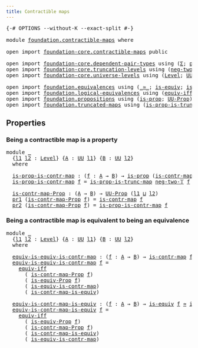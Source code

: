 ```yaml
---
title: Contractible maps
---
```


<pre class="Agda"><a id="43" class="Symbol">{-#</a> <a id="47" class="Keyword">OPTIONS</a> <a id="55" class="Pragma">--without-K</a> <a id="67" class="Pragma">--exact-split</a> <a id="81" class="Symbol">#-}</a>

<a id="86" class="Keyword">module</a> <a id="93" href="foundation.contractible-maps.html" class="Module">foundation.contractible-maps</a> <a id="122" class="Keyword">where</a>

<a id="129" class="Keyword">open</a> <a id="134" class="Keyword">import</a> <a id="141" href="foundation-core.contractible-maps.html" class="Module">foundation-core.contractible-maps</a> <a id="175" class="Keyword">public</a>

<a id="183" class="Keyword">open</a> <a id="188" class="Keyword">import</a> <a id="195" href="foundation-core.dependent-pair-types.html" class="Module">foundation-core.dependent-pair-types</a> <a id="232" class="Keyword">using</a> <a id="238" class="Symbol">(</a><a id="239" href="foundation-core.dependent-pair-types.html#515" class="Record">Σ</a><a id="240" class="Symbol">;</a> <a id="242" href="foundation-core.dependent-pair-types.html#588" class="InductiveConstructor">pair</a><a id="246" class="Symbol">;</a> <a id="248" href="foundation-core.dependent-pair-types.html#605" class="Field">pr1</a><a id="251" class="Symbol">;</a> <a id="253" href="foundation-core.dependent-pair-types.html#617" class="Field">pr2</a><a id="256" class="Symbol">)</a>
<a id="258" class="Keyword">open</a> <a id="263" class="Keyword">import</a> <a id="270" href="foundation-core.truncation-levels.html" class="Module">foundation-core.truncation-levels</a> <a id="304" class="Keyword">using</a> <a id="310" class="Symbol">(</a><a id="311" href="foundation-core.truncation-levels.html#416" class="InductiveConstructor">neg-two-𝕋</a><a id="320" class="Symbol">)</a>
<a id="322" class="Keyword">open</a> <a id="327" class="Keyword">import</a> <a id="334" href="foundation-core.universe-levels.html" class="Module">foundation-core.universe-levels</a> <a id="366" class="Keyword">using</a> <a id="372" class="Symbol">(</a><a id="373" href="Agda.Primitive.html#597" class="Postulate">Level</a><a id="378" class="Symbol">;</a> <a id="380" href="foundation-core.universe-levels.html#235" class="Primitive">UU</a><a id="382" class="Symbol">;</a> <a id="384" href="Agda.Primitive.html#810" class="Primitive Operator">_⊔_</a><a id="387" class="Symbol">)</a>

<a id="390" class="Keyword">open</a> <a id="395" class="Keyword">import</a> <a id="402" href="foundation.equivalences.html" class="Module">foundation.equivalences</a> <a id="426" class="Keyword">using</a> <a id="432" class="Symbol">(</a><a id="433" href="foundation-core.equivalences.html#1621" class="Function Operator">_≃_</a><a id="436" class="Symbol">;</a> <a id="438" href="foundation-core.equivalences.html#1556" class="Function">is-equiv</a><a id="446" class="Symbol">;</a> <a id="448" href="foundation.equivalences.html#11466" class="Function">is-equiv-Prop</a><a id="461" class="Symbol">)</a>
<a id="463" class="Keyword">open</a> <a id="468" class="Keyword">import</a> <a id="475" href="foundation.logical-equivalences.html" class="Module">foundation.logical-equivalences</a> <a id="507" class="Keyword">using</a> <a id="513" class="Symbol">(</a><a id="514" href="foundation-core.logical-equivalences.html#1678" class="Function">equiv-iff</a><a id="523" class="Symbol">)</a>
<a id="525" class="Keyword">open</a> <a id="530" class="Keyword">import</a> <a id="537" href="foundation.propositions.html" class="Module">foundation.propositions</a> <a id="561" class="Keyword">using</a> <a id="567" class="Symbol">(</a><a id="568" href="foundation-core.propositions.html#1309" class="Function">is-prop</a><a id="575" class="Symbol">;</a> <a id="577" href="foundation-core.propositions.html#1393" class="Function">UU-Prop</a><a id="584" class="Symbol">)</a>
<a id="586" class="Keyword">open</a> <a id="591" class="Keyword">import</a> <a id="598" href="foundation.truncated-maps.html" class="Module">foundation.truncated-maps</a> <a id="624" class="Keyword">using</a> <a id="630" class="Symbol">(</a><a id="631" href="foundation.truncated-maps.html#895" class="Function">is-prop-is-trunc-map</a><a id="651" class="Symbol">)</a>
</pre>
## Properties

### Being a contractible map is a property

<pre class="Agda"><a id="725" class="Keyword">module</a> <a id="732" href="foundation.contractible-maps.html#732" class="Module">_</a>
  <a id="736" class="Symbol">{</a><a id="737" href="foundation.contractible-maps.html#737" class="Bound">l1</a> <a id="740" href="foundation.contractible-maps.html#740" class="Bound">l2</a> <a id="743" class="Symbol">:</a> <a id="745" href="Agda.Primitive.html#597" class="Postulate">Level</a><a id="750" class="Symbol">}</a> <a id="752" class="Symbol">{</a><a id="753" href="foundation.contractible-maps.html#753" class="Bound">A</a> <a id="755" class="Symbol">:</a> <a id="757" href="foundation-core.universe-levels.html#235" class="Primitive">UU</a> <a id="760" href="foundation.contractible-maps.html#737" class="Bound">l1</a><a id="762" class="Symbol">}</a> <a id="764" class="Symbol">{</a><a id="765" href="foundation.contractible-maps.html#765" class="Bound">B</a> <a id="767" class="Symbol">:</a> <a id="769" href="foundation-core.universe-levels.html#235" class="Primitive">UU</a> <a id="772" href="foundation.contractible-maps.html#740" class="Bound">l2</a><a id="774" class="Symbol">}</a>
  <a id="778" class="Keyword">where</a>
  
  <a id="789" href="foundation.contractible-maps.html#789" class="Function">is-prop-is-contr-map</a> <a id="810" class="Symbol">:</a> <a id="812" class="Symbol">(</a><a id="813" href="foundation.contractible-maps.html#813" class="Bound">f</a> <a id="815" class="Symbol">:</a> <a id="817" href="foundation.contractible-maps.html#753" class="Bound">A</a> <a id="819" class="Symbol">→</a> <a id="821" href="foundation.contractible-maps.html#765" class="Bound">B</a><a id="822" class="Symbol">)</a> <a id="824" class="Symbol">→</a> <a id="826" href="foundation-core.propositions.html#1309" class="Function">is-prop</a> <a id="834" class="Symbol">(</a><a id="835" href="foundation-core.contractible-maps.html#1477" class="Function">is-contr-map</a> <a id="848" href="foundation.contractible-maps.html#813" class="Bound">f</a><a id="849" class="Symbol">)</a>
  <a id="853" href="foundation.contractible-maps.html#789" class="Function">is-prop-is-contr-map</a> <a id="874" href="foundation.contractible-maps.html#874" class="Bound">f</a> <a id="876" class="Symbol">=</a> <a id="878" href="foundation.truncated-maps.html#895" class="Function">is-prop-is-trunc-map</a> <a id="899" href="foundation-core.truncation-levels.html#416" class="InductiveConstructor">neg-two-𝕋</a> <a id="909" href="foundation.contractible-maps.html#874" class="Bound">f</a>

  <a id="914" href="foundation.contractible-maps.html#914" class="Function">is-contr-map-Prop</a> <a id="932" class="Symbol">:</a> <a id="934" class="Symbol">(</a><a id="935" href="foundation.contractible-maps.html#753" class="Bound">A</a> <a id="937" class="Symbol">→</a> <a id="939" href="foundation.contractible-maps.html#765" class="Bound">B</a><a id="940" class="Symbol">)</a> <a id="942" class="Symbol">→</a> <a id="944" href="foundation-core.propositions.html#1393" class="Function">UU-Prop</a> <a id="952" class="Symbol">(</a><a id="953" href="foundation.contractible-maps.html#737" class="Bound">l1</a> <a id="956" href="Agda.Primitive.html#810" class="Primitive Operator">⊔</a> <a id="958" href="foundation.contractible-maps.html#740" class="Bound">l2</a><a id="960" class="Symbol">)</a>
  <a id="964" href="foundation-core.dependent-pair-types.html#605" class="Field">pr1</a> <a id="968" class="Symbol">(</a><a id="969" href="foundation.contractible-maps.html#914" class="Function">is-contr-map-Prop</a> <a id="987" href="foundation.contractible-maps.html#987" class="Bound">f</a><a id="988" class="Symbol">)</a> <a id="990" class="Symbol">=</a> <a id="992" href="foundation-core.contractible-maps.html#1477" class="Function">is-contr-map</a> <a id="1005" href="foundation.contractible-maps.html#987" class="Bound">f</a>
  <a id="1009" href="foundation-core.dependent-pair-types.html#617" class="Field">pr2</a> <a id="1013" class="Symbol">(</a><a id="1014" href="foundation.contractible-maps.html#914" class="Function">is-contr-map-Prop</a> <a id="1032" href="foundation.contractible-maps.html#1032" class="Bound">f</a><a id="1033" class="Symbol">)</a> <a id="1035" class="Symbol">=</a> <a id="1037" href="foundation.contractible-maps.html#789" class="Function">is-prop-is-contr-map</a> <a id="1058" href="foundation.contractible-maps.html#1032" class="Bound">f</a>
</pre>
### Being a contractible map is equivalent to being an equivalence

<pre class="Agda"><a id="1141" class="Keyword">module</a> <a id="1148" href="foundation.contractible-maps.html#1148" class="Module">_</a>
  <a id="1152" class="Symbol">{</a><a id="1153" href="foundation.contractible-maps.html#1153" class="Bound">l1</a> <a id="1156" href="foundation.contractible-maps.html#1156" class="Bound">l2</a> <a id="1159" class="Symbol">:</a> <a id="1161" href="Agda.Primitive.html#597" class="Postulate">Level</a><a id="1166" class="Symbol">}</a> <a id="1168" class="Symbol">{</a><a id="1169" href="foundation.contractible-maps.html#1169" class="Bound">A</a> <a id="1171" class="Symbol">:</a> <a id="1173" href="foundation-core.universe-levels.html#235" class="Primitive">UU</a> <a id="1176" href="foundation.contractible-maps.html#1153" class="Bound">l1</a><a id="1178" class="Symbol">}</a> <a id="1180" class="Symbol">{</a><a id="1181" href="foundation.contractible-maps.html#1181" class="Bound">B</a> <a id="1183" class="Symbol">:</a> <a id="1185" href="foundation-core.universe-levels.html#235" class="Primitive">UU</a> <a id="1188" href="foundation.contractible-maps.html#1156" class="Bound">l2</a><a id="1190" class="Symbol">}</a>
  <a id="1194" class="Keyword">where</a>
  
  <a id="1205" href="foundation.contractible-maps.html#1205" class="Function">equiv-is-equiv-is-contr-map</a> <a id="1233" class="Symbol">:</a> <a id="1235" class="Symbol">(</a><a id="1236" href="foundation.contractible-maps.html#1236" class="Bound">f</a> <a id="1238" class="Symbol">:</a> <a id="1240" href="foundation.contractible-maps.html#1169" class="Bound">A</a> <a id="1242" class="Symbol">→</a> <a id="1244" href="foundation.contractible-maps.html#1181" class="Bound">B</a><a id="1245" class="Symbol">)</a> <a id="1247" class="Symbol">→</a> <a id="1249" href="foundation-core.contractible-maps.html#1477" class="Function">is-contr-map</a> <a id="1262" href="foundation.contractible-maps.html#1236" class="Bound">f</a> <a id="1264" href="foundation-core.equivalences.html#1621" class="Function Operator">≃</a> <a id="1266" href="foundation-core.equivalences.html#1556" class="Function">is-equiv</a> <a id="1275" href="foundation.contractible-maps.html#1236" class="Bound">f</a>
  <a id="1279" href="foundation.contractible-maps.html#1205" class="Function">equiv-is-equiv-is-contr-map</a> <a id="1307" href="foundation.contractible-maps.html#1307" class="Bound">f</a> <a id="1309" class="Symbol">=</a>
    <a id="1315" href="foundation-core.logical-equivalences.html#1678" class="Function">equiv-iff</a>
      <a id="1331" class="Symbol">(</a> <a id="1333" href="foundation.contractible-maps.html#914" class="Function">is-contr-map-Prop</a> <a id="1351" href="foundation.contractible-maps.html#1307" class="Bound">f</a><a id="1352" class="Symbol">)</a>
      <a id="1360" class="Symbol">(</a> <a id="1362" href="foundation.equivalences.html#11466" class="Function">is-equiv-Prop</a> <a id="1376" href="foundation.contractible-maps.html#1307" class="Bound">f</a><a id="1377" class="Symbol">)</a>
      <a id="1385" class="Symbol">(</a> <a id="1387" href="foundation-core.contractible-maps.html#2380" class="Function">is-equiv-is-contr-map</a><a id="1408" class="Symbol">)</a>
      <a id="1416" class="Symbol">(</a> <a id="1418" href="foundation-core.contractible-maps.html#3861" class="Function">is-contr-map-is-equiv</a><a id="1439" class="Symbol">)</a>

  <a id="1444" href="foundation.contractible-maps.html#1444" class="Function">equiv-is-contr-map-is-equiv</a> <a id="1472" class="Symbol">:</a> <a id="1474" class="Symbol">(</a><a id="1475" href="foundation.contractible-maps.html#1475" class="Bound">f</a> <a id="1477" class="Symbol">:</a> <a id="1479" href="foundation.contractible-maps.html#1169" class="Bound">A</a> <a id="1481" class="Symbol">→</a> <a id="1483" href="foundation.contractible-maps.html#1181" class="Bound">B</a><a id="1484" class="Symbol">)</a> <a id="1486" class="Symbol">→</a> <a id="1488" href="foundation-core.equivalences.html#1556" class="Function">is-equiv</a> <a id="1497" href="foundation.contractible-maps.html#1475" class="Bound">f</a> <a id="1499" href="foundation-core.equivalences.html#1621" class="Function Operator">≃</a> <a id="1501" href="foundation-core.contractible-maps.html#1477" class="Function">is-contr-map</a> <a id="1514" href="foundation.contractible-maps.html#1475" class="Bound">f</a>
  <a id="1518" href="foundation.contractible-maps.html#1444" class="Function">equiv-is-contr-map-is-equiv</a> <a id="1546" href="foundation.contractible-maps.html#1546" class="Bound">f</a> <a id="1548" class="Symbol">=</a>
    <a id="1554" href="foundation-core.logical-equivalences.html#1678" class="Function">equiv-iff</a>
      <a id="1570" class="Symbol">(</a> <a id="1572" href="foundation.equivalences.html#11466" class="Function">is-equiv-Prop</a> <a id="1586" href="foundation.contractible-maps.html#1546" class="Bound">f</a><a id="1587" class="Symbol">)</a>
      <a id="1595" class="Symbol">(</a> <a id="1597" href="foundation.contractible-maps.html#914" class="Function">is-contr-map-Prop</a> <a id="1615" href="foundation.contractible-maps.html#1546" class="Bound">f</a><a id="1616" class="Symbol">)</a>
      <a id="1624" class="Symbol">(</a> <a id="1626" href="foundation-core.contractible-maps.html#3861" class="Function">is-contr-map-is-equiv</a><a id="1647" class="Symbol">)</a>
      <a id="1655" class="Symbol">(</a> <a id="1657" href="foundation-core.contractible-maps.html#2380" class="Function">is-equiv-is-contr-map</a><a id="1678" class="Symbol">)</a>
</pre>